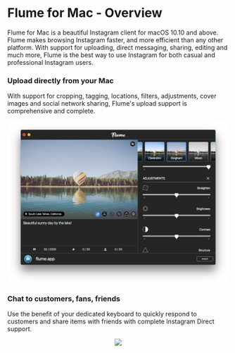 # Flume for Mac - Overview

Flume for Mac is a beautiful Instagram client for macOS 10.10 and above. Flume makes browsing Instagram faster, and more efficient than any other platform. With support for uploading, direct messaging, sharing, editing and much more, Flume is the best way to use Instagram for both casual and professional Instagram users.

### Upload directly from your Mac

With support for cropping, tagging, locations, filters, adjustments, cover images and social network sharing, Flume's upload support is comprehensive and complete.

<p style="text-align: center; margin-top: 1em;"><img src="/home/assets/upload.png" /></p>


### Chat to customers, fans, friends

Use the benefit of your dedicated keyboard to quickly respond to customers and share items with friends with complete Instagram Direct support.

<p style="text-align: center; margin-top: 1em;"><img src="/home/assets/direct.png" /></p>


